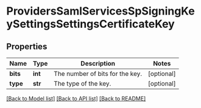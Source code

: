 # ProvidersSamlServicesSpSigningKeySettingsSettingsCertificateKey

## Properties
Name | Type | Description | Notes
------------ | ------------- | ------------- | -------------
**bits** | **int** | The number of bits for the key. | [optional] 
**type** | **str** | The type of the key. | [optional] 

[[Back to Model list]](../README.md#documentation-for-models) [[Back to API list]](../README.md#documentation-for-api-endpoints) [[Back to README]](../README.md)


